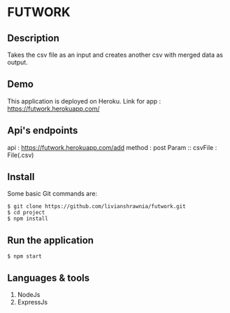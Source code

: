 # FUTWORK

## Description

Takes the csv file as an input and creates another csv with merged data as output.

## Demo

This application is deployed on Heroku.
Link for app : https://futwork.herokuapp.com/

## Api's endpoints

api : https://futwork.herokuapp.com/add
method : post
Param :: csvFile : File(.csv)

## Install

Some basic Git commands are:

```
$ git clone https://github.com/livianshrawnia/futwork.git
$ cd project
$ npm install
```

## Run the application

```
$ npm start
```

## Languages & tools

1. NodeJs
2. ExpressJs
